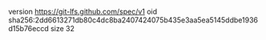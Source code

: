 version https://git-lfs.github.com/spec/v1
oid sha256:2dd6613271db80c4dc8ba2407424075b435e3aa5ea5145ddbe1936d15b76eccd
size 32
